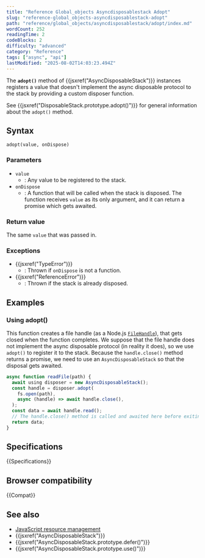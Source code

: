 ```yaml
---
title: "Reference Global_objects Asyncdisposablestack Adopt"
slug: "reference-global_objects-asyncdisposablestack-adopt"
path: "reference/global_objects/asyncdisposablestack/adopt/index.md"
wordCount: 252
readingTime: 2
codeBlocks: 2
difficulty: "advanced"
category: "Reference"
tags: ["async", "api"]
lastModified: "2025-08-02T14:03:23.494Z"
---
```



The **`adopt()`** method of {{jsxref("AsyncDisposableStack")}} instances registers a value that doesn't implement the async disposable protocol to the stack by providing a custom disposer function.

See {{jsxref("DisposableStack.prototype.adopt()")}} for general information about the `adopt()` method.

## Syntax

```js-nolint
adopt(value, onDispose)
```

### Parameters

- `value`
  - : Any value to be registered to the stack.
- `onDispose`
  - : A function that will be called when the stack is disposed. The function receives `value` as its only argument, and it can return a promise which gets awaited.

### Return value

The same `value` that was passed in.

### Exceptions

- {{jsxref("TypeError")}}
  - : Thrown if `onDispose` is not a function.
- {{jsxref("ReferenceError")}}
  - : Thrown if the stack is already disposed.

## Examples

### Using adopt()

This function creates a file handle (as a Node.js [`FileHandle`](https://nodejs.org/api/fs.html#class-filehandle)), that gets closed when the function completes. We suppose that the file handle does not implement the async disposable protocol (in reality it does), so we use `adopt()` to register it to the stack. Because the `handle.close()` method returns a promise, we need to use an `AsyncDisposableStack` so that the disposal gets awaited.

```js
async function readFile(path) {
  await using disposer = new AsyncDisposableStack();
  const handle = disposer.adopt(
    fs.open(path),
    async (handle) => await handle.close(),
  );
  const data = await handle.read();
  // The handle.close() method is called and awaited here before exiting
  return data;
}
```

## Specifications

{{Specifications}}

## Browser compatibility

{{Compat}}

## See also

- [JavaScript resource management](/en-US/docs/Web/JavaScript/Guide/Resource_management)
- {{jsxref("AsyncDisposableStack")}}
- {{jsxref("AsyncDisposableStack.prototype.defer()")}}
- {{jsxref("AsyncDisposableStack.prototype.use()")}}
